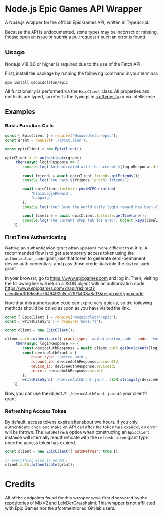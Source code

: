 # Node.js Epic Games API Wrapper

A Node.js wrapper for the official Epic Games API, written in TypeScript.

Because the API is undocumented, some types may be incorrect or missing. Please open an issue or submit a pull request if such an error is found.

## Usage

Node.js v18.0.0 or higher is required due to the use of the Fetch API.

First, install the package by running the following command in your terminal:

```sh-session
npm install @squiddleton/epic
```

All functionality is performed via the `EpicClient` class. All properties and methods are typed, so refer to the typings in [src/types.ts](src/types.ts) or via intellisense.

## Examples

### Basic Function Calls

```js
const { EpicClient } = require('@squiddleton/epic');
const grant = require('./grant.json');

const epicClient = new EpicClient();

epicClient.auth.authenticate(grant)
	.then(async loginResponse => {
		console.log(`Authenticated with the account ${loginResponse.displayName}`);

		const friends = await epicClient.friends.getFriends();
		console.log(`You have ${friends.length} friends`);

		await epicClient.fortnite.postMCPOperation(
			'ClaimLoginReward',
			'campaign'
		);
		console.log('Your Save the World daily login reward has been claimed');

		const timeline = await epicClient.fortnite.getTimeline();
		console.log('The current shop tab ids are:', Object.keys(timeline.channels['client-events'].states[0].state.sectionStoreEnds));
	});
```

### First Time Authenticating

Getting an authentication grant often appears more difficult than it is. A recommended flow is to get a temporary access token using the `authorization_code` grant, use that token to generate semi-permanent device auth credentials, and pass those credentials into the `device_auth` grant.

In your browser, go to https://www.epicgames.com and log in. Then, visiting the following link will return a JSON object with an authorization code: https://www.epicgames.com/id/api/redirect?clientId=3f69e56c7649492c8cc29f1af08a8a12&responseType=code

Note that this authorization code can expire very quickly, so the following methods should be called as soon as you have visited the link.

```js
const { EpicClient } = require('@squiddleton/epic');
const { writeFileSync } = require('node:fs');

const client = new EpicClient();

client.auth.authenticate({ grant_type: 'authorization_code', code: 'PASTE YOUR AUTHORIZATION CODE HERE' })
	.then(async loginResponse => {
		const deviceAuthResponse = await client.auth.getDeviceAuth(loginResponse.account_id, loginResponse.access_token);
		const deviceAuthGrant = {
			grant_type: 'device_auth',
			account_id: deviceAuthResponse.accountId,
			device_id: deviceAuthResponse.deviceId,
			secret: deviceAuthResponse.secret
		};
		writeFileSync('./deviceAuthGrant.json', JSON.stringify(deviceAuthGrant));
	});
```

Now, you can use the object at `./deviceAuthGrant.json` as your client's grant.

### Refreshing Access Token

By default, access tokens expire after about two hours. If you only authenticate once and make an API call after the token has expired, an error will be thrown. The `autoRefresh` option when constructing an `EpicClient` instance will internally reauthenticate with the `refresh_token` grant type once the access token has expired.

```js
const client = new EpicClient({ autoRefresh: true });

// Everything else is normal! 
client.auth.authenticate(grant);
```

# Credits
All of the endpoints found for this wrapper were first discovered by the repositories of [MixV2](https://github.com/MixV2/EpicResearch) and [LeleDerGrasshalmi](https://github.com/LeleDerGrasshalmi/FortniteEndpointsDocumentation). This wrapper is not affiliated with Epic Games nor the aforementioned GitHub users.